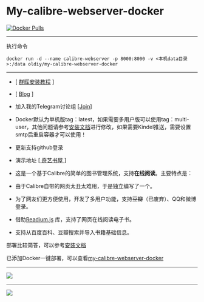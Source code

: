 # My-calibre-webserver-docker

[![Docker Pulls](https://img.shields.io/docker/pulls/oldiy/my-calibre-webserver-docker.svg)][dockerhub] 

[dockerhub]: https://hub.docker.com/r/oldiy/my-calibre-webserver-docker

---

执行命令

`docker run -d --name calibre-webserver -p 8000:8000 -v <本机data目录>:/data oldiy/my-calibre-webserver-docker`

---

+ [ [群晖安装教程](https://odcn.top/2019/02/26/2734/) ]

+ [ [Blog](https://odcn.top) ]

+ 加入我的Telegram讨论组 [[Join](https://t.me/joinchat/H3IoGkcnW6BGo51EJ9Kw5g)]

- Docker默认为单机版tag：latest，如果需要多用户版可以使用tag：multi-user，其他问题请参考[安装文档](https://github.com/oldiy/my-calibre-webserver/blob/master/docs/INSTALL.zh_CN.md)进行修改，如果需要Kindel推送，需要设置smtp后重启容器才可以使用！

- 更新支持github登录

- 演示地址 [[ 奇艺书屋 ](https://www.talebook.org)]

- 这是一个基于Calibre的简单的图书管理系统，支持**在线阅读**。主要特点是：
- 由于Calibre自带的网页太丑太难用，于是独立编写了一个。
- 为了网友们更方便使用，开发了多用户功能，支持~~豆瓣~~（已废弃）、QQ和微博登录。
- 借助[Readium.js](https://github.com/readium/readium-js-viewer) 库，支持了网页在线阅读电子书。
- 支持从百度百科、豆瓣搜索并导入书籍基础信息。

部署比较简答，可以参考[安装文档](https://github.com/oldiy/my-calibre-webserver/blob/master/docs/INSTALL.zh_CN.md)

已添加Docker一键部署，可以查看[my-calibre-webserver-docker](https://hub.docker.com/r/oldiy/my-calibre-webserver-docker)

---

![](https://odcn.top/wp-content/uploads/2019/02/6-7.jpg)

---

![](https://odcn.top/wp-content/uploads/2018/11/%E9%BB%91%E5%88%BA%E7%8C%AC%E6%A8%AA150.png)
